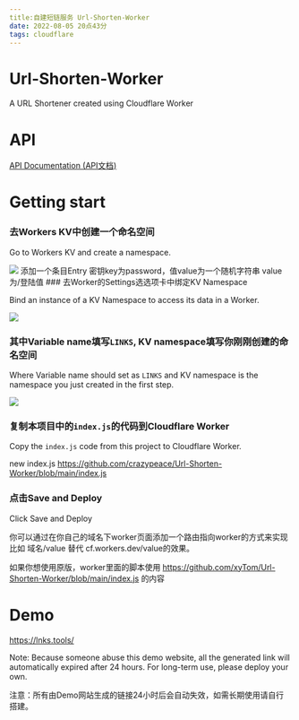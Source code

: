 ```yaml
---
title:自建短链服务 Url-Shorten-Worker
date: 2022-08-05 20点43分
tags: cloudflare
---
```




#####

# Url-Shorten-Worker
A URL Shortener created using Cloudflare Worker

# API

[API Documentation (API文档)](API.md)

# Getting start
### 去Workers KV中创建一个命名空间

Go to Workers KV and create a namespace.

<img src="https://cdn.jsdelivr.net/npm/imst@0.0.4/20201205232805.png">
添加一个条目Entry 密钥key为password，值value为一个随机字符串
value为/登陆值
### 去Worker的Settings选选项卡中绑定KV Namespace

Bind an instance of a KV Namespace to access its data in a Worker.

<img src="https://cdn.jsdelivr.net/npm/imst@0.0.4/20201205232536.png">

### 其中Variable name填写`LINKS`, KV namespace填写你刚刚创建的命名空间

Where Variable name should set as `LINKS` and KV namespace is the namespace you just created in the first step.

<img src="https://cdn.jsdelivr.net/npm/imst@0.0.4/20201205232704.png">

### 复制本项目中的`index.js`的代码到Cloudflare Worker 

Copy the `index.js` code from this project to Cloudflare Worker. 

new index.js  https://github.com/crazypeace/Url-Shorten-Worker/blob/main/index.js
### 点击Save and Deploy

Click Save and Deploy


你可以通过在你自己的域名下worker页面添加一个路由指向worker的方式来实现比如 域名/value 替代 cf.workers.dev/value的效果。

如果你想使用原版，worker里面的脚本使用 https://github.com/xyTom/Url-Shorten-Worker/blob/main/index.js 的内容
# Demo
https://lnks.tools/
 
Note: Because someone abuse this demo website, all the generated link will automatically expired after 24 hours. For long-term use, please deploy your own.

注意：所有由Demo网站生成的链接24小时后会自动失效，如需长期使用请自行搭建。
